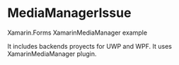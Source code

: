 # MediaManagerIssue
Xamarin.Forms XamarinMediaManager example

It includes backends proyects for UWP and WPF. It uses XamarinMediaManager plugin.
